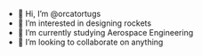 - 👋 Hi, I’m @orcatortugs
- 👀 I’m interested in designing rockets
- 🌱 I’m currently studying Aerospace Engineering
- 💞️ I’m looking to collaborate on anything

<!---
orcatortugs/orcatortugs is a ✨ special ✨ repository because its `README.md` (this file) appears on your GitHub profile.
You can click the Preview link to take a look at your changes.
--->
